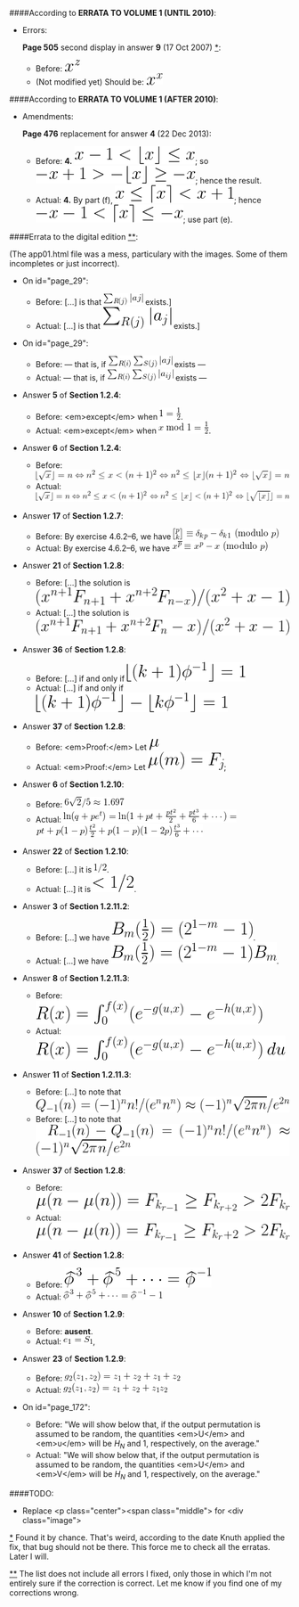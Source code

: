 ####According to **ERRATA TO VOLUME 1 (UNTIL 2010)**:

  - Errors:

    <a id="err1"></a>**Page 505** second display in answer **9** (17 Oct 2007) [*](#note1):

    - Before: ![Alt text](./imgs/1.gif)
    - (Not modified yet) Should be: ![Alt text](./imgs/2.gif)

####According to **ERRATA TO VOLUME 1 (AFTER 2010)**:

  - Amendments:

    **Page 476** replacement for answer **4** (22 Dec 2013):

    - Before: **4.** ![Alt text](./imgs/3.gif); so ![Alt text](./imgs/4.gif); hence the result.
    - Actual: **4.** By part (f), ![Alt text](./imgs/5.gif); hence ![Alt text](./imgs/6.gif); use part (e).

####<a id="title"></a>Errata to the digital edition [**](#note2):

(The app01.html file was a mess, particulary with the images. Some of them incompletes or just incorrect).

  - On id="page\_29":

    - Before: \[...\] is that ![Alt \sum_{R(j)}|aj|](./imgs/7.gif) exists.\]
    - Actual: \[...\] is that ![Alt \sum_{R(j)}|a_{j}|](./imgs/8.gif) exists.\]

  - On id="page\_29":

    - Before: — that is, if ![Alt \sum_{R(i)}\sum_{S(j)}|aj|](./imgs/9.gif) exists —
    - Actual: — that is, if ![Alt \sum_{R(i)}\sum_{S(j)}|a_{ij}|](./imgs/10.gif) exists —

  - Answer **5** of **Section 1.2.4**:

    - Before: &lt;em&gt;except&lt;/em&gt; when ![Alt 1=\frac12](./imgs/11.gif).
    - Actual: &lt;em&gt;except&lt;/em&gt; when ![Alt x\bmod1=\frac12](./imgs/12.gif).

  - Answer **6** of **Section 1.2.4**:

    - Before: ![Alt \lfloor\sqrt{x}\rfloor=n\Leftrightarrow n^{2}\le x<(n+1)^{2}\Leftrightarrow n^{2}\le\lfloor{x}\rfloor\lt(n+1)^{2}\Leftrightarrow \lfloor\sqrt{x}\rfloor=n](./imgs/13.gif)
    - Actual: ![Alt \lfloor\sqrt{x}\rfloor=n\Leftrightarrow n^{2}\le x<(n+1)^{2}\Leftrightarrow n^{2}\le\lfloor{x}\rfloor<(n+1)^{2}\Leftrightarrow\lfloor\sqrt{\lfloor{x}\rfloor}\rfloor=n](./imgs/14.gif)

  - Answer **17** of **Section 1.2.7**:

    - Before: By exercise 4.6.2–6, we have ![Alt {p\brack k}\equiv\delta_{kp}-\delta_{k1}\text{ (modulo }p)](./imgs/15.gif)
    - Actual: By exercise 4.6.2–6, we have ![Alt x^{\overline p}\equiv x^{p}-x\text{ (modulo }p)](./imgs/16.gif)

  - Answer **21** of **Section 1.2.8**:

    - Before: \[...\] the solution is ![Alt text](./imgs/17.gif)
    - Actual: \[...\] the solution is ![Alt text](./imgs/18.gif)

  - Answer **36** of **Section 1.2.8**:

    - Before: \[...\] if and only if ![Alt text](./imgs/19.gif)
    - Actual: \[...\] if and only if ![Alt text](./imgs/20.gif)

  - Answer **37** of **Section 1.2.8**:

    - Before: &lt;em&gt;Proof:&lt;/em&gt; Let ![Alt text](./imgs/21.gif)
    - Actual: &lt;em&gt;Proof:&lt;/em&gt; Let ![Alt text](./imgs/22.gif);

  - Answer **6** of **Section 1.2.10**:

    - Before: ![Alt 6\sqrt{2}/5\approx 1.697](./imgs/23.gif)
    - Actual: ![Alt \ln(q+pe^{t})=\ln(1+pt+\frac{pt^{2}}{2}+\frac{pt^{3}}{6}+\cdots)=](./imgs/24.gif)![Alt pt+p(1-p)\frac{t^{2}}{2}+p(1-p)(1-2p)\frac{t^{3}}{6}+\cdots](./imgs/24-2.gif)

  - Answer **22** of **Section 1.2.10**:

    - Before: \[...\] it is ![Alt text](./imgs/25.gif).
    - Actual: \[...\] it is ![Alt text](./imgs/26.gif).

  - Answer **3** of **Section 1.2.11.2**:

    - Before: \[...\] we have ![Alt text](./imgs/27.gif).
    - Actual: \[...\] we have ![Alt text](./imgs/28.gif).

  - Answer **8** of **Section 1.2.11.3**:

    - Before: ![Alt text](./imgs/29.gif)
    - Actual: ![Alt text](./imgs/30.gif)

  - Answer **11** of **Section 1.2.11.3**:

    - Before: \[...\] to note that ![Alt text](./imgs/31.gif)
    - Before: \[...\] to note that ![Alt text](./imgs/32.gif)

  - Answer **37** of **Section 1.2.8**:

    - Before: ![Alt text](./imgs/33.gif)
    - Actual: ![Alt text](./imgs/34.gif)

  - Answer **41** of **Section 1.2.8**:

    - Before: ![Alt text](./imgs/35.gif)
    - Actual: ![Alt text](./imgs/36.gif)

  - Answer **10** of **Section 1.2.9**:

    - Before: **ausent**.
    - Actual: ![Alt text](./imgs/37.gif),

  - Answer **23** of **Section 1.2.9**:

    - Before: ![Alt text](./imgs/38.gif)
    - Actual: ![Alt text](./imgs/39.gif)

  - On id="page\_172":

    - Before: "We will show below that, if the output permutation is assumed to be random, the quantities &lt;em&gt;U&lt;/em&gt; and &lt;em&gt;υ&lt;/em&gt; will be $H_{N}$ and 1, respectively, on the average."
    - Actual: "We will show below that, if the output permutation is assumed to be random, the quantities &lt;em&gt;U&lt;/em&gt; and &lt;em&gt;V&lt;/em&gt; will be $H_{N}$ and 1, respectively, on the average."

####TODO:

  - Replace &lt;p class="center"&gt;&lt;span class="middle"&gt; for &lt;div class="image"&gt;


<a id="note1"></a>[*](#err1) Found it by chance. That's weird, according to the date Knuth applied the fix, that bug should not be there.
This force me to check all the erratas. Later I will.

<a id="note2"></a>[**](#title) The list does not include all errors I fixed, only those in which I'm not entirely sure if the correction is correct. Let me know if you find one of my corrections wrong.
